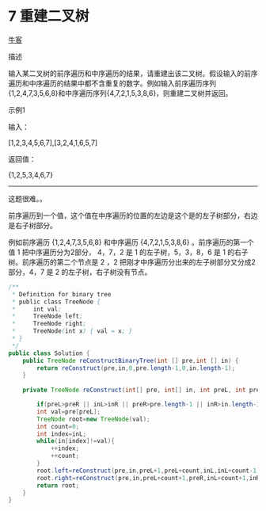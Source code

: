 # 7 重建二叉树

[牛客](https://www.nowcoder.com/practice/8a19cbe657394eeaac2f6ea9b0f6fcf6)

描述

输入某二叉树的前序遍历和中序遍历的结果，请重建出该二叉树。假设输入的前序遍历和中序遍历的结果中都不含重复的数字。例如输入前序遍历序列{1,2,4,7,3,5,6,8}和中序遍历序列{4,7,2,1,5,3,8,6}，则重建二叉树并返回。

示例1

输入：

[1,2,3,4,5,6,7],[3,2,4,1,6,5,7]

返回值：

{1,2,5,3,4,6,7}

---

这题很难。。

前序遍历到一个值，这个值在中序遍历的位置的左边是这个是的左子树部分，右边是右子树部分。

例如前序遍历 {1,2,4,7,3,5,6,8} 和中序遍历 {4,7,2,1,5,3,8,6} 。前序遍历的第一个值 1 把中序遍历分为2部分， 4，7，2 是 1 的左子树，5，3，8，6 是 1 的右子树。前序遍历的第二个节点是 2 ，2 把刚才中序遍历分出来的左子树部分又分成2部分，4，7 是 2 的左子树，右子树没有节点。


~~~java
/**
 * Definition for binary tree
 * public class TreeNode {
 *     int val;
 *     TreeNode left;
 *     TreeNode right;
 *     TreeNode(int x) { val = x; }
 * }
 */
public class Solution {
    public TreeNode reConstructBinaryTree(int [] pre,int [] in) {
        return reConstruct(pre,in,0,pre.length-1,0,in.length-1);
    }
    
    private TreeNode reConstruct(int[] pre, int[] in, int preL, int preR, int inL, int inR){

        if(preL>preR || inL>inR || preR>pre.length-1 || inR>in.length-1) return null;
        int val=pre[preL];
        TreeNode root=new TreeNode(val);
        int count=0;
        int index=inL;
        while(in[index]!=val){
            ++index;
            ++count;
        }
        root.left=reConstruct(pre,in,preL+1,preL+count,inL,inL+count-1);
        root.right=reConstruct(pre,in,preL+count+1,preR,inL+count+1,inR);
        return root;
    }
}
~~~
